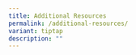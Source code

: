 ```yaml
---
title: Additional Resources
permalink: /additional-resources/
variant: tiptap
description: ""
---
```

